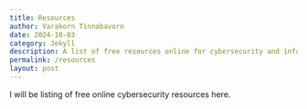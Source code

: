```yaml
---
title: Resources
author: Varakorn Tinnabavorn
date: 2024-10-03
category: Jekyll
description: A list of free resources online for cybersecurity and information security
permalink: /resources
layout: post
---
```


I will be listing of free online cybersecurity resources here.
